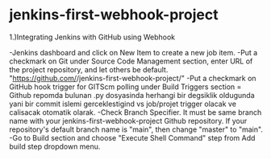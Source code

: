 # jenkins-first-webhook-project

 1.)Integrating Jenkins with GitHub using Webhook

-Jenkins dashboard and click on New Item to create a new job item.
-Put a checkmark on Git under Source Code Management section, enter URL of the project repository, and let others be default.
    "https://github.com/<your-github-account-name>/jenkins-first-webhook-project/"
-Put a checkmark on GitHub hook trigger for GITScm polling under Build Triggers section = Github repomda bulunan .py dosyasinda herhangi bir degsiklik oldugunda yani bir commit islemi gerceklestigind vs job/projet trigger olacak ve calisacak otomatik olarak.
-Check Branch Specifier. It must be same branch name with your jenkins-first-webhook-project Github repository. If your repository's default branch name is "main", then change "master" to "main".
-Go to Build section and choose "Execute Shell Command" step from Add build step dropdown menu.
  
 
